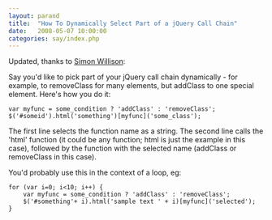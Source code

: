 ```yaml
---
layout: parand
title:  "How To Dynamically Select Part of a jQuery Call Chain"
date:   2008-05-07 10:00:00
categories: say/index.php
---
```

Updated, thanks to [Simon Willison](/web/20101222040651/http://simonwillison.net/):

Say you'd like to pick part of your jQuery call chain dynamically - for example, to removeClass for many elements, but addClass to one special element. Here's how you do it:
    
    
    var myfunc = some_condition ? 'addClass' : 'removeClass';
    $('#someid').html('something')[myfunc]('some_class');
    

The first line selects the function name as a string. The second line calls the 'html' function \(it could be any function; html is just the example in this case\), followed by the function with the selected name \(addClass or removeClass in this case\). 

You'd probably use this in the context of a loop, eg:
    
    
    for (var i=0; i<10; i++) {
        var myfunc = some_condition ? 'addClass' : 'removeClass';
        $('#something'+ i).html('sample text ' + i)[myfunc]('selected');
    }
    
